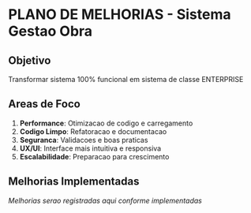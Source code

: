 ﻿# PLANO DE MELHORIAS - Sistema Gestao Obra

## Objetivo
Transformar sistema 100% funcional em sistema de classe ENTERPRISE

## Areas de Foco
1. **Performance**: Otimizacao de codigo e carregamento
2. **Codigo Limpo**: Refatoracao e documentacao
3. **Seguranca**: Validacoes e boas praticas
4. **UX/UI**: Interface mais intuitiva e responsiva
5. **Escalabilidade**: Preparacao para crescimento

## Melhorias Implementadas
*Melhorias serao registradas aqui conforme implementadas*
